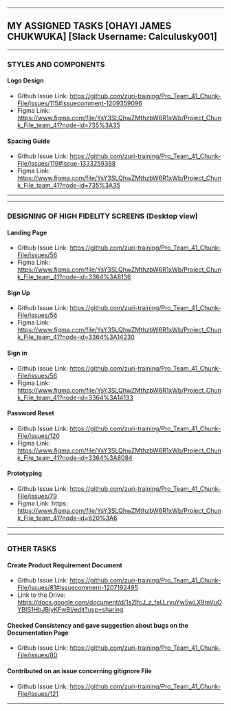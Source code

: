 
----------------------------------------------------------------------------------------------------------------------
##  MY ASSIGNED TASKS [OHAYI JAMES CHUKWUKA]  [Slack Username: Calculusky001]
----------------------------------------------------------------------------------------------------------------------

### STYLES AND COMPONENTS
#### Logo Design
  - Github Issue Link: https://github.com/zuri-training/Pro_Team_41_Chunk-File/issues/115#issuecomment-1209359096
  - Figma Link: https://www.figma.com/file/YsY3SLQhwZMthzbW6R1xWb/Project_Chunk_File_team_41?node-id=735%3A35

#### Spacing Guide
 - Github Issue Link: https://github.com/zuri-training/Pro_Team_41_Chunk-File/issues/119#issue-1333259388
 - Figma Link: https://www.figma.com/file/YsY3SLQhwZMthzbW6R1xWb/Project_Chunk_File_team_41?node-id=735%3A35
----------------------------------------------------------------------------------------------------------------------

----------------------------------------------------------------------------------------------------------------------
### DESIGNING OF HIGH FIDELITY SCREENS (Desktop view)
#### Landing Page
 - Github Issue Link: https://github.com/zuri-training/Pro_Team_41_Chunk-File/issues/56
 - Figma Link: https://www.figma.com/file/YsY3SLQhwZMthzbW6R1xWb/Project_Chunk_File_team_41?node-id=3364%3A8136

#### Sign Up 
 - Github Issue Link: https://github.com/zuri-training/Pro_Team_41_Chunk-File/issues/56
 - Figma Link: https://www.figma.com/file/YsY3SLQhwZMthzbW6R1xWb/Project_Chunk_File_team_41?node-id=3364%3A14230

#### Sign in
  - Github Issue Link:  https://github.com/zuri-training/Pro_Team_41_Chunk-File/issues/56
 - Figma Link: https://www.figma.com/file/YsY3SLQhwZMthzbW6R1xWb/Project_Chunk_File_team_41?node-id=3364%3A14133

#### Password Reset
 - Github Issue Link: https://github.com/zuri-training/Pro_Team_41_Chunk-File/issues/120
 - Figma Link: https://www.figma.com/file/YsY3SLQhwZMthzbW6R1xWb/Project_Chunk_File_team_41?node-id=3364%3A8084
 
#### Prototyping
 - Github Issue Link: https://github.com/zuri-training/Pro_Team_41_Chunk-File/issues/79
 - Figma Link: https: https://www.figma.com/file/YsY3SLQhwZMthzbW6R1xWb/Project_Chunk_File_team_41?node-id=620%3A6
 ----------------------------------------------------------------------------------------------------------------------

----------------------------------------------------------------------------------------------------------------------
### OTHER TASKS 
#### Create Product Requirement Document 
- Github Issue Link: https://github.com/zuri-training/Pro_Team_41_Chunk-File/issues/81#issuecomment-1207192495
- Link to the Drive: https://docs.google.com/document/d/1s2IfcJ_z_faU_rvuYw5wLX9mVuOYBIS1HbJBiyKFwBI/edit?usp=sharing

#### Checked Consistency and gave suggestion about bugs on the Documentation Page
- Github Issue Link: https://github.com/zuri-training/Pro_Team_41_Chunk-File/issues/80

#### Contributed on an issue concerning gitignore File
- Github Issue Link: https://github.com/zuri-training/Pro_Team_41_Chunk-File/issues/121

----------------------------------------------------------------------------------------------------------------------




